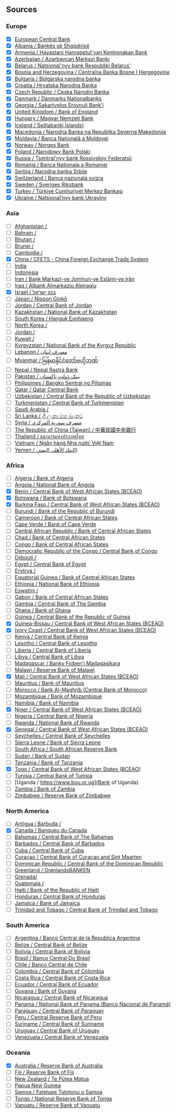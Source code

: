 ## Sources

### Europe

- [x] [European Central Bank](https://ecb.europa.eu)
- [x] [Albania / Bankës së Shqipërisë](https://www.bankofalbania.org/home/)
- [x] [Armenia / Hayastani Hanrapetut’yan Kentronakan Bank](https://www.cba.am/en/sitepages/default.aspx)
- [x] [Azerbaijan / Azərbaycan Mərkəzi Bankı](https://www.cbar.az)
- [x] [Belarus / Natsional'nyy bank Respubliki Belarus'](https://www.nbrb.by/engl/)
- [x] [Bosnia and Herzegovina / Centralna Banka Bosne I Hergegovine](https://www.cbbh.ba/?lang=en)
- [x] [Bulgaria / Bŭlgarska narodna banka](https://www.bnb.bg/?toLang=_EN)
- [x] [Croatia / Hrvatska Narodna Banka](https://www.hnb.hr/home)
- [x] [Czech Republic / Ceska Narodni Banka](https://www.cnb.cz/en/index.html)
- [x] [Danmark / Danmarks Nationalbanks](https://www.nationalbanken.dk/en)
- [x] [Georgia / Sakartvelos Erovnuli Bank’i](https://www.nbg.gov.ge)
- [x] [United Kingdom / Bank of England](https://www.bankofengland.co.uk/)
- [x] [Hungary / Magyar Nemzeti Bank](https://www.mnb.hu/en/)
- [x] [Iceland / Seðlabanki Íslands)](https://cb.is)
- [x] [Macedonia / Narodna Banka na Republika Severna Makedonija](https://www.nbrm.mk/)
- [x] [Moldavia / Banca Naţională a Moldovei](https://www.bnm.md/)
- [x] [Norway / Norges Bank](https://www.norges-bank.no/en/)
- [x] [Poland / Narodowy Bank Polski](https://www.nbp.pl/)
- [x] [Russia / Tsentral'nyy bank Rossiyskoy Federatsii](https://cbr.ru/)
- [x] [Romania / Banca Nationala a Romaniei](https://www.bnro.ro/Home.aspx)
- [x] [Serbia / Narodna banka Srbije](https://www.nbs.rs/en/indeks/index.html)
- [x] [Switzerland / Banca naziunala svizra](https://www.snb.ch/)
- [x] [Sweden / Sveriges Riksbank](https://www.riksbank.se/en-gb/)
- [x] [Turkey / Türkiye Cumhuriyet Merkez Bankası](https://www.tcmb.gov.tr/)
- [x] [Ukraine / Natsionalʹnyy bank Ukrayiny](https://www.bank.gov.ua/)

### Asia

- [ ] [Afghanistan /]()
- [ ] [Bahrain /]()
- [ ] [Bhutan /]()
- [ ] [Brunei /]()
- [ ] [Cambodia /]()
- [x] [China / CFETS - China Foreign Exchange Trade System](http://www.chinamoney.com.cn/english/bmkcpr/)
- [ ] [India](https://rbi.org.in/)
- [ ] [Indonesia](https://www.bi.go.id/)
- [ ] [Iran / Bank Markazi-ye Jomhuri-ye Eslāmi-ye Irān](https://www.cbi.ir/default_en.aspx)
- [ ] [Iraq / Albank Almarkaziu Aleiraqiu](https://www.cbi.iq/)
- [x] [Israel / בנק ישראל](https://www.boi.org.il/)
- [ ] [Japan / Nippon Ginkō](https://www.boj.or.jp/en/)
- [ ] [Jordan / Central Bank of Jordan](https://www.cbj.gov.jo/)
- [ ] [Kazakhstan / National Bank of Kazakhstan](https://www.nationalbank.kz)
- [ ] [South Korea / Hanguk Eunhaeng](https://www.bok.or.kr/eng/)
- [ ] [North Korea /]()
- [ ] [Jordan /]()
- [ ] [Kuwait /]()
- [ ] [Kyrgyzstan / National Bank of the Kyrgyz Republic](https://www.nbkr.kg)
- [ ] [Lebanon / مصرف لبنان](https://www.bdl.gov.lb/)
- [ ] [Myanmar / မြန်မာနိုင်ငံတော်ဗဟိုဘဏ်](https://www.cbm.gov.mm/)
- [ ] [Nepal / Nepal Rastra Bank](https://www.nrb.org.np/)
- [ ] [Pakistan / بینک دَولتِ پاکِستان](https://www.sbp.org.pk/)
- [ ] [Philippines / Bangko Sentral ng Pilipinas](https://www.bsp.gov.ph/)
- [ ] [Qatar / Qatar Central Bank](https://www.qcb.gov.qa)
- [ ] [Uzbekistan / Central Bank of the Republic of Uzbekistan](https://www.cbu.uz)
- [ ] [Turkmenistan / Central Bank of Turkmenistan](https://www.cbt.tm/)
- [ ] [Saudi Arabia / ]()
- [ ] [Sri Lanka / ශ්‍රී ලංකා මහ බැංකුව](https://www.cbsl.gov.lk/)
- [ ] [Syria / مصرف سورية المركزي](https://cb.gov.sy/en)
- [ ] [The Republic of China (Taiwan) / 中華民國中央銀行](https://www.cbc.gov.tw/en/mp-2.html)
- [ ] [Thailand / ธนาคารแห่งประเทศไทย](https://www.bot.or.th/)
- [ ] [Vietnam / Ngân hàng Nhà nước Việt Nam](https://www.sbv.gov.vn/)
- [ ] [Yemen / البنك الأهلي اليمني](https://www.nbyemen.com/iNav/index_ar.html))

### Africa

- [ ] [Algeria / Bank of Algeria](https://www.bank-of-algeria.dz/)
- [ ] [Angola / National Bank of Angola](https://www.bna.ao)
- [x] [Benin / Central Bank of West African States (BCEAO)](https://www.bceao.int)
- [x] [Botswana / Bank of Botswana](https://www.bankofbotswana.bw/)
- [x] [Burkina Faso / Central Bank of West African States (BCEAO)](https://www.bceao.int)
- [ ] [Burundi / Bank of the Republic of Burundi](https://www.brb.bi)
- [ ] [Cameroon / Bank of Central African States](https://www.beac.int)
- [ ] [Cape Verde / Bank of Cape Verde](https://www.bcv.cv)
- [ ] [Central African Republic / Bank of Central African States](https://www.beac.int)
- [ ] [Chad / Bank of Central African States](https://www.beac.int)
- [ ] [Congo / Bank of Central African States](https://www.beac.int/)
- [ ] [Democratic Republic of the Congo / Central Bank of Congo](https://www.bcc.cd)
- [ ] [Djibouti /]()
- [ ] [Egypt / Central Bank of Egypt](https://www.cbe.org.eg/)
- [ ] [Erytrya /]()
- [ ] [Equatorial Guinea / Bank of Central African States](https://www.beac.int)
- [ ] [Ethiopia / National Bank of Ethiopia](https://www.nbe.gov.et)
- [ ] [Eswatini /]()
- [ ] [Gabon / Bank of Central African States](https://www.beac.int)
- [ ] [Gambia / Central Bank of The Gambia](https://www.cbg.gm)
- [ ] [Ghana / Bank of Ghana](https://www.bog.gov.gh/)
- [ ] [Guinea / Central Bank of the Republic of Guinea](https://www.bcrg-guinee.org/)
- [x] [Guinea-Bissau / Central Bank of West African States (BCEAO)](https://www.bceao.int)
- [x] [Ivory Coast / Central Bank of West African States (BCEAO)](https://www.bceao.int)
- [ ] [Kenya / Central Bank of Kenya](https://www.centralbank.go.ke/)
- [ ] [Lesotho / Central Bank of Lesotho](https://www.centralbank.org.ls)
- [ ] [Liberia / Central Bank of Liberia](https://www.cbl.org.lr/)
- [ ] [Libya / Central Bank of Libya](https://www.cbl.gov.ly/eg/)
- [ ] [Madagascar / Banky Foiben'i Madagasikara](https://www.banque-centrale.mg)
- [ ] [Malawi / Reserve Bank of Malawi](https://www.rbm.mw/)
- [x] [Mali / Central Bank of West African States (BCEAO)](https://www.bceao.int)
- [ ] [Mauritius / Bank of Mauritius](https://www.bom.mu/)
- [ ] [Morocco / Bank Al-Maghrib (Central Bank of Morocco)](https://www.bkam.ma/en)
- [ ] [Mozambique / Bank of Mozambique](https://www.bancomoc.mz)
- [ ] [Namibia / Bank of Namibia](https://www.bon.com.na/)
- [x] [Niger / Central Bank of West African States (BCEAO)](https://www.bceao.int)
- [ ] [Nigeria / Central Bank of Nigeria](https://www.cbn.gov.ng/)
- [ ] [Rwanda / National Bank of Rwanda](https://www.bnr.rw)
- [x] [Senegal / Central Bank of West African States (BCEAO)](https://www.bceao.int)
- [ ] [Seychelles / Central Bank of Seychelles](https://www.cbs.sc)
- [ ] [Sierra Leone / Bank of Sierra Leone](https://www.bsl.gov.sl/)
- [ ] [South Africa / South African Reserve Bank](https://www.resbank.co.za)
- [ ] [Sudan / Bank of Sudan](https://www.cbos.gov.sd/en)
- [ ] [Tanzania / Bank of Tanzania](https://www.bot.go.tz/)
- [x] [Togo / Central Bank of West African States (BCEAO)](https://www.bceao.int)
- [ ] [Tunisia / Central Bank of Tunisia](https://www.bct.gov.tn)
- [ ] [Uganda / https://www.bou.or.ug](Bank of Uganda)
- [ ] [Zambia / Bank of Zambia](https://www.boz.zm/)
- [ ] [Zimbabwe / Reserve Bank of Zimbabwe](https://www.rbz.co.zw)

### North America

- [ ] [Antigua i Barbuda /]()
- [x] [Canada / Banqueu du Canada](https://www.bankofcanada.ca/)
- [ ] [Bahamas / Central Bank of The Bahamas](https://www.centralbankbahamas.com/)
- [ ] [Barbados / Central Bank of Barbados](https://www.centralbank.org.bb/)
- [ ] [Cuba / Central Bank of Cuba](https://www.bc.gob.cu/english/home.asp)
- [ ] [Curaçao / Central Bank of Curaçao and Sint Maarten](https://www.centralbank.cw/)
- [ ] [Dominican Republic / Central Bank of the Dominican Republic](https://www.bancentral.gov.do)
- [ ] [Greenland / GrønlandsBANKEN](https://www.banken.gl/en)
- [ ] [Grenada/ ]()
- [ ] [Guatemala / ]()
- [ ] [Haiti / Bank of the Republic of Haiti](https://www.brh.ht/)
- [ ] [Honduras / Central Bank of Honduras](https://www.bch.hn/)
- [ ] [Jamaica / Bank of Jamaica](https://www.boj.org.jm/)
- [ ] [Trinidad and Tobago / Central Bank of Trinidad and Tobago](https://www.central-bank.org.tt/)

### South America

- [ ] [Argentina / Banco Central de la Republica Argentina](https://www.bcra.gob.ar/default.asp)
- [ ] [Belize / Central Bank of Belize](https://www.centralbank.org.bz)
- [ ] [Bolivia / Central Bank of Bolivia](https://www.bcb.gob.bo)
- [ ] [Brasil / Banco Central Do Brasil](https://www.bcb.gov.br/en)
- [ ] [Chile / Banco Central de Chile](https://www.bcentral.cl/en/web/banco-central)
- [ ] [Colombia / Central Bank of Colombia](https://www.banrep.gov.co/en)
- [ ] [Costa Rica / Central Bank of Costa Rica](https://www.bccr.fi.cr)
- [ ] [Ecuador / Central Bank of Ecuador](https://www.bce.fin.ec)
- [ ] [Guyana / Bank of Guyana](https://www.bankofguyana.org.gy)
- [ ] [Nicaragua / Central Bank of Nicaragua](https://www.bcn.gob.ni/)
- [ ] [Panama / National Bank of Panama (Banco Nacional de Panamá)](https://www.banconal.com.pa/)
- [ ] [Paraguay / Central Bank of Paraguay](https://www.bcp.gov.py)
- [ ] [Peru / Central Reserve Bank of Peru](https://www.bcrp.gob.pe/)
- [ ] [Suriname / Central Bank of Suriname](https://www.cbvs.sr)
- [ ] [Uruguay / Central Bank of Uruguay](https://www.bcu.gub.uy)
- [ ] [Venezuela / Central Bank of Venezuela](https://www.bcv.org.ve)

### Oceania

- [x] [Australia / Reserve Bank of Australia](https://www.rba.gov.au/)
- [ ] [Fiji / Reserve Bank of Fiji](https://www.rbf.gov.fj/)
- [ ] [New Zealand / Te Pūtea Matua](https://www.rbnz.govt.nz/index.html)
- [ ] [Papua New Guinea](https://www.bankpng.gov.pg/)
- [ ] [Samoa / Faletupe Tutotonu o Samoa](https://www.cbs.gov.ws/)
- [ ] [Tongo / National Reserve Bank of Tonga](https://www.reservebank.to/)
- [ ] [Vanuatu / Reserve Bank of Vanuatu](https://www.rbv.gov.vu/)
